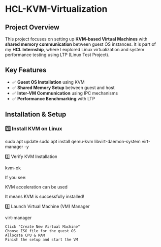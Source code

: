 # HCL-KVM-Virtualization  

## Project Overview  
This project focuses on setting up **KVM-based Virtual Machines** with **shared memory communication** between guest OS instances. It is part of my **HCL Internship**, where I explored Linux virtualization and system performance testing using LTP (Linux Test Project).  

##  **Key Features**  
- ✅ **Guest OS Installation** using KVM  
- ✅ **Shared Memory Setup** between guest and host  
- ✅ **Inter-VM Communication** using IPC mechanisms  
- ✅ **Performance Benchmarking** with LTP
  
##  **Installation & Setup**  
### 1️⃣ **Install KVM on Linux**  

sudo apt update
sudo apt install qemu-kvm libvirt-daemon-system virt-manager -y

2️⃣ Verify KVM Installation

kvm-ok

If you see:

KVM acceleration can be used

It means KVM is successfully installed! 

3️⃣ Launch Virtual Machine (VM) Manager

virt-manager

    Click "Create New Virtual Machine"
    Choose ISO file for the guest OS
    Allocate CPU & RAM
    Finish the setup and start the VM 
